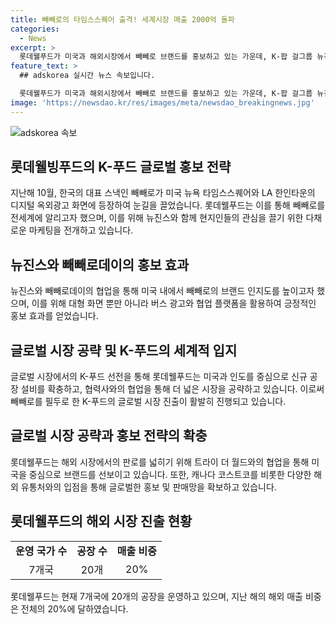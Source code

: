 ```yaml
---
title: 빼빼로의 타임스스퀘어 출격! 세계시장 매출 2000억 돌파
categories:
  - News
excerpt: >
  롯데웰푸드가 미국과 해외시장에서 빼빼로 브랜드를 홍보하고 있는 가운데, K-팝 걸그룹 뉴진스와의 협업을 통해 빼빼로데이를 알림. 미국과 동남아 등에서 다양한 마케팅을 전개하며 글로벌 과자 시장을 공략하고 있으며, 해외 매출이 증가하는 추세임. 롯데웰푸드는 미국의 스낵 구독플랫폼과도 협업하며 글로벌 마케팅 강화 중이며, 미국과 동남아 시장에서 성과를 얻고 있다.
feature_text: >
  ## adskorea 실시간 뉴스 속보입니다.

  롯데웰푸드가 미국과 해외시장에서 빼빼로 브랜드를 홍보하고 있는 가운데, K-팝 걸그룹 뉴진스와의 협업을 통해 빼빼로데이를 알림. 미국과 동남아 등에서 다양한 마케팅을 전개하며 글로벌 과자 시장을 공략하고 있으며, 해외 매출이 증가하는 추세임. 롯데웰푸드는 미국의 스낵 구독플랫폼과도 협업하며 글로벌 마케팅 강화 중이며, 미국과 동남아 시장에서 성과를 얻고 있다.
image: 'https://newsdao.kr/res/images/meta/newsdao_breakingnews.jpg'
---
```


<p><img src="https://newsdao.kr/res/images/meta/newsdao_breakingnews.jpg" alt="adskorea 속보" /></p>

<h2 data-ke-size="size26">롯데웰빙푸드의 K-푸드 글로벌 홍보 전략</h2>

<p data-ke-size="size16">지난해 10월, 한국의 대표 스낵인 빼빼로가 미국 뉴욕 타임스스퀘어와 LA 한인타운의 디지털 옥외광고 화면에 등장하여 눈길을 끌었습니다. 롯데웰푸드는 이를 통해 빼빼로를 전세계에 알리고자 했으며, 이를 위해 뉴진스와 함께 현지인들의 관심을 끌기 위한 다채로운 마케팅을 전개하고 있습니다.</p>

<h2 data-ke-size="size26">뉴진스와 빼빼로데이의 홍보 효과</h2>

<p data-ke-size="size16">뉴진스와 빼빼로데이의 협업을 통해 미국 내에서 빼빼로의 브랜드 인지도를 높이고자 했으며, 이를 위해 대형 화면 뿐만 아니라 버스 광고와 협업 플랫폼을 활용하여 긍정적인 홍보 효과를 얻었습니다.</p>

<h2 data-ke-size="size26">글로벌 시장 공략 및 K-푸드의 세계적 입지</h2>

<p data-ke-size="size16">글로벌 시장에서의 K-푸드 선전을 통해 롯데웰푸드는 미국과 인도를 중심으로 신규 공장 설비를 확충하고, 협력사와의 협업을 통해 더 넓은 시장을 공략하고 있습니다. 이로써 빼빼로를 필두로 한 K-푸드의 글로벌 시장 진출이 활발히 진행되고 있습니다.</p>

<h2 data-ke-size="size26">글로벌 시장 공략과 홍보 전략의 확충</h2>

<p data-ke-size="size16">롯데웰푸드는 해외 시장에서의 판로를 넓히기 위해 트라이 더 월드와의 협업을 통해 미국을 중심으로 브랜드를 선보이고 있습니다. 또한, 캐나다 코스트코를 비롯한 다양한 해외 유통처와의 입점을 통해 글로벌한 홍보 및 판매망을 확보하고 있습니다.</p>

<h2 data-ke-size="size26">롯데웰푸드의 해외 시장 진출 현황</h2>

<table>
    <tr>
        <td style="text-align: center; height: 17px;"><b>운영 국가 수</b></td>
        <td style="text-align: center; height: 17px;"><b>공장 수</b></td>
        <td style="text-align: center; height: 17px;"><b>매출 비중</b></td>
    </tr>
    <tr>
        <td style="text-align: center; height: 17px;">7개국</td>
        <td style="text-align: center; height: 17px;">20개</td>
        <td style="text-align: center; height: 17px;">20%</td>
    </tr>
</table>

<p data-ke-size="size16">롯데웰푸드는 현재 7개국에 20개의 공장을 운영하고 있으며, 지난 해의 해외 매출 비중은 전체의 20%에 달하였습니다.</p>

